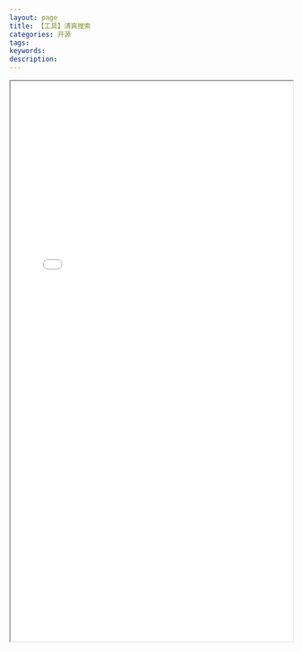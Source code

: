 ```yaml
---
layout: page
title: 【工具】清爽搜索
categories: 开源
tags:
keywords:
description:
---
```






<iframe src="/pages/search" width="100%" height="1000em" marginwidth="10%"></iframe>
